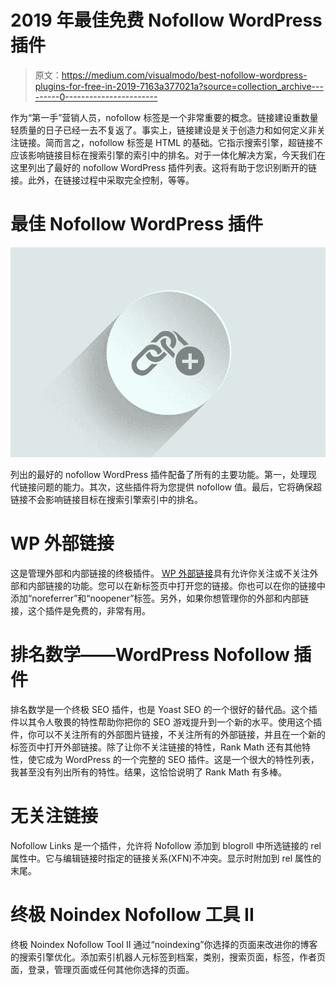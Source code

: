 # 2019 年最佳免费 Nofollow WordPress 插件

> 原文：<https://medium.com/visualmodo/best-nofollow-wordpress-plugins-for-free-in-2019-7163a377021a?source=collection_archive---------0----------------------->

作为“第一手”营销人员，nofollow 标签是一个非常重要的概念。链接建设重数量轻质量的日子已经一去不复返了。事实上，链接建设是关于创造力和如何定义非关注链接。简而言之，nofollow 标签是 HTML 的基础。它指示搜索引擎，超链接不应该影响链接目标在搜索引擎的索引中的排名。对于一体化解决方案，今天我们在这里列出了最好的 nofollow WordPress 插件列表。这将有助于您识别断开的链接。此外，在链接过程中采取完全控制，等等。

# 最佳 Nofollow WordPress 插件

![](img/bca94b21b281a5440238e8f12640be06.png)

列出的最好的 nofollow WordPress 插件配备了所有的主要功能。第一，处理现代链接问题的能力。其次，这些插件将为您提供 nofollow 值。最后，它将确保超链接不会影响链接目标在搜索引擎索引中的排名。

# WP 外部链接

这是管理外部和内部链接的终极插件。 [WP 外部链接](https://wordpress.org/plugins/wp-external-links/)具有允许你关注或不关注外部和内部链接的功能。您可以在新标签页中打开您的链接。你也可以在你的链接中添加“noreferrer”和“noopener”标签。另外，如果你想管理你的外部和内部链接，这个插件是免费的，非常有用。

# 排名数学——WordPress Nofollow 插件

排名数学是一个终极 SEO 插件，也是 Yoast SEO 的一个很好的替代品。这个插件以其令人敬畏的特性帮助你把你的 SEO 游戏提升到一个新的水平。使用这个插件，你可以不关注所有的外部图片链接，不关注所有的外部链接，并且在一个新的标签页中打开外部链接。除了让你不关注链接的特性，Rank Math 还有其他特性，使它成为 WordPress 的一个完整的 SEO 插件。这是一个很大的特性列表，我甚至没有列出所有的特性。结果，这恰恰说明了 Rank Math 有多棒。

# 无关注链接

Nofollow Links 是一个插件，允许将 Nofollow 添加到 blogroll 中所选链接的 rel 属性中。它与编辑链接时指定的链接关系(XFN)不冲突。显示时附加到 rel 属性的末尾。

# 终极 Noindex Nofollow 工具 II

终极 Noindex Nofollow Tool II 通过“noindexing”你选择的页面来改进你的博客的搜索引擎优化。添加索引机器人元标签到档案，类别，搜索页面，标签，作者页面，登录，管理页面或任何其他你选择的页面。